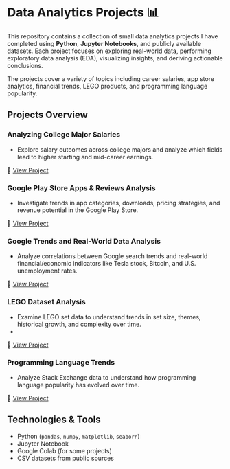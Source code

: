# Data Analytics Projects 📊

This repository contains a collection of small data analytics projects I have completed using **Python**, **Jupyter Notebooks**, and publicly available datasets. Each project focuses on exploring real-world data, performing exploratory data analysis (EDA), visualizing insights, and deriving actionable conclusions.

The projects cover a variety of topics including career salaries, app store analytics, financial trends, LEGO products, and programming language popularity.

## Projects Overview

### Analyzing College Major Salaries
- Explore salary outcomes across college majors and analyze which fields lead to higher starting and mid-career earnings.
  
📂 [View Project](https://github.com/PranayPrasanth/Data_Analytics_Projects/tree/main/College_Majors_vs%20Salaries)

### Google Play Store Apps & Reviews Analysis
- Investigate trends in app categories, downloads, pricing strategies, and revenue potential in the Google Play Store.
  
📂 [View Project](https://github.com/PranayPrasanth/Data_Analytics_Projects/tree/main/Google_Play_Store_Analytics)
  
### Google Trends and Real-World Data Analysis
- Analyze correlations between Google search trends and real-world financial/economic indicators like Tesla stock, Bitcoin, and U.S. unemployment rates.
  
📂 [View Project](https://github.com/PranayPrasanth/Data_Analytics_Projects/tree/main/Google_Trends_and_Data_Visualisation)

### LEGO Dataset Analysis
- Examine LEGO set data to understand trends in set size, themes, historical growth, and complexity over time.
- 
📂 [View Project](https://github.com/PranayPrasanth/Data_Analytics_Projects/tree/main/Lego_Analysis)

### Programming Language Trends
- Analyze Stack Exchange data to understand how programming language popularity has evolved over time.
  
📂 [View Project](https://github.com/PranayPrasanth/Data_Analytics_Projects/tree/main/Programming_Languages_Analysis)
        
## Technologies & Tools

- Python (`pandas`, `numpy`, `matplotlib`, `seaborn`)  
- Jupyter Notebook  
- Google Colab (for some projects)  
- CSV datasets from public sources  



